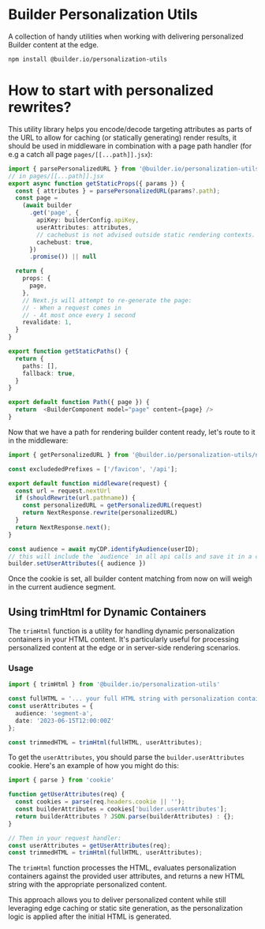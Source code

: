 # Builder Personalization Utils

A collection of handy utilities when working with delivering personalized Builder content at the edge.

```
npm install @builder.io/personalization-utils
```

# How to start with personalized rewrites? 

 This utility library helps you encode/decode targeting attributes as parts of the URL to allow for caching (or statically generating) render results, it should be used in middleware in combination with a page path handler (for e.g a catch all page `pages/[[...path]].jsx`):

```ts
import { parsePersonalizedURL } from '@builder.io/personalization-utils/next'
// in pages/[[...path]].jsx
export async function getStaticProps({ params }) {
  const { attributes } = parsePersonalizedURL(params?.path);
  const page =
    (await builder
      .get('page', {
        apiKey: builderConfig.apiKey,
        userAttributes: attributes,
        // cachebust is not advised outside static rendering contexts.
        cachebust: true,
      })
      .promise()) || null

  return {
    props: {
      page,
    },
    // Next.js will attempt to re-generate the page:
    // - When a request comes in
    // - At most once every 1 second
    revalidate: 1,
  }
}

export function getStaticPaths() {
  return {
    paths: [],
    fallback: true,
  }
}

export default function Path({ page }) {
  return  <BuilderComponent model="page" content={page} />
}
```

Now that we have a path for rendering builder content ready, let's route to it in the middleware:
```ts
import { getPersonalizedURL } from '@builder.io/personalization-utils/next'

const excludededPrefixes = ['/favicon', '/api'];

export default function middleware(request) {
  const url = request.nextUrl
  if (shouldRewrite(url.pathname)) {
    const personalizedURL = getPersonalizedURL(request)
    return NextResponse.rewrite(personalizedURL)
  }
  return NextResponse.next();
}

```

```typescript
const audience = await myCDP.identifyAudience(userID);
// this will include the `audience` in all api calls and save it in a cookie `builder.userAttributes`
builder.setUserAttributes({ audience })
```

Once the cookie is set, all builder content matching from now on will weigh in the current audience segment.

## Using trimHtml for Dynamic Containers

The `trimHtml` function is a utility for handling dynamic personalization containers in your HTML content. It's particularly useful for processing personalized content at the edge or in server-side rendering scenarios.

### Usage

```typescript
import { trimHtml } from '@builder.io/personalization-utils'

const fullHTML = '... your full HTML string with personalization containers ...';
const userAttributes = {
  audience: 'segment-a',
  date: '2023-06-15T12:00:00Z'
};

const trimmedHTML = trimHtml(fullHTML, userAttributes);
```

To get the `userAttributes`, you should parse the `builder.userAttributes` cookie. Here's an example of how you might do this:

```typescript
import { parse } from 'cookie'

function getUserAttributes(req) {
  const cookies = parse(req.headers.cookie || '');
  const builderAttributes = cookies['builder.userAttributes'];
  return builderAttributes ? JSON.parse(builderAttributes) : {};
}

// Then in your request handler:
const userAttributes = getUserAttributes(req);
const trimmedHTML = trimHtml(fullHTML, userAttributes);
```

The `trimHtml` function processes the HTML, evaluates personalization containers against the provided user attributes, and returns a new HTML string with the appropriate personalized content.

This approach allows you to deliver personalized content while still leveraging edge caching or static site generation, as the personalization logic is applied after the initial HTML is generated.
